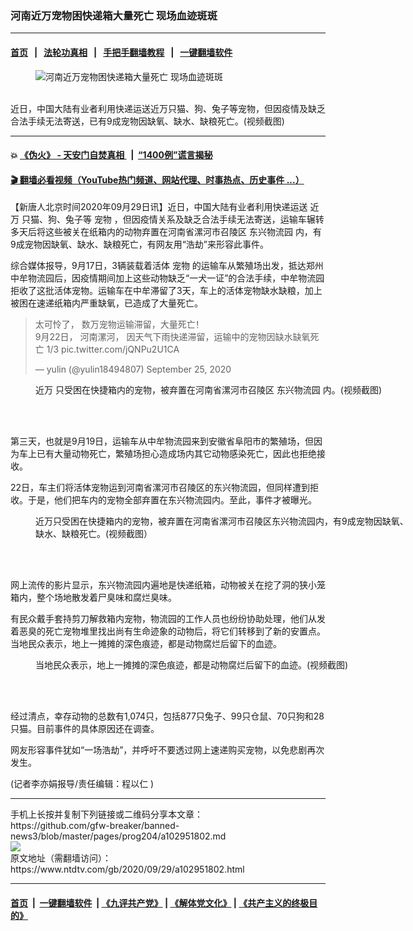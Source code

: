 ### 河南近万宠物困快递箱大量死亡 现场血迹斑斑
------------------------

#### [首页](https://github.com/gfw-breaker/banned-news3/blob/master/README.md) &nbsp;&nbsp;|&nbsp;&nbsp; [法轮功真相](https://github.com/begood0513/basic/blob/master/README.md)  &nbsp;&nbsp;|&nbsp;&nbsp; [手把手翻墙教程](https://github.com/gfw-breaker/guides/wiki)  &nbsp;&nbsp;|&nbsp;&nbsp; [一键翻墙软件](https://github.com/gfw-breaker/nogfw/blob/master/README.md)  



<div><div class="featured_image">
 <figure>
  <img alt="河南近万宠物困快递箱大量死亡 现场血迹斑斑" src="https://i.ntdtv.com/assets/uploads/2020/09/2020092966-800x450.jpg"/>
 </figure><br/>
 <span class="caption">
  近日，中国大陆有业者利用快递运送近万只猫、狗、兔子等宠物，但因疫情及缺乏合法手续无法寄送，已有9成宠物因缺氧、缺水、缺粮死亡。(视频截图)
 </span>
</div>
</div><hr/>

#### 💥 [《伪火》 - 天安门自焚真相 ](http://158.247.195.190:10000/videos/blog/weihuo.html)&nbsp; |&nbsp; [“1400例”谎言揭秘  ](http://158.247.195.190:10000/videos/blog/jiexi1400.html)

#### [ 🎬  翻墙必看视频（YouTube热门频道、网站代理、时事热点、历史事件 ...）](https://github.com/gfw-breaker/links/blob/master/banned.md)

<div><div class="post_content" itemprop="articleBody">
 <p>
  【新唐人北京时间2020年09月29日讯】近日，中国大陆有业者利用快递运送
  <ok href="https://www.ntdtv.com/gb/近万.htm">
   近万
  </ok>
  只猫、狗、兔子等
  <ok href="https://www.ntdtv.com/gb/宠物.htm">
   宠物
  </ok>
  ，但因疫情关系及缺乏合法手续无法寄送，运输车辗转多天后将这些被关在纸箱内的动物弃置在河南省漯河市召陵区
  <ok href="https://www.ntdtv.com/gb/东兴物流园.htm">
   东兴物流园
  </ok>
  内，有9成宠物因缺氧、缺水、缺粮死亡，有网友用“浩劫”来形容此事件。
 </p>
 <p>
  综合媒体报导，9月17日，3辆装载着活体
  <ok href="https://www.ntdtv.com/gb/宠物.htm">
   宠物
  </ok>
  的运输车从繁殖场出发，抵达郑州中牟物流园后，因疫情期间加上这些动物缺乏“一犬一证”的合法手续，中牟物流园拒收了这批活体宠物。运输车在中牟滞留了3天，车上的活体宠物缺水缺粮，加上被困在速递纸箱内严重缺氧，已造成了大量死亡。
 </p>
 <blockquote class="twitter-tweet">
  <p dir="ltr" lang="zh">
   太可怜了， 数万宠物运输滞留，大量死亡！
   <br/>
   9月22日， 河南漯河， 因天气下雨快递滞留，运输中的宠物因缺水缺氧死亡 1/3
   <ok href="https://t.co/jQNPu2U1CA">
    pic.twitter.com/jQNPu2U1CA
   </ok>
  </p>
  <p>
   — yulin (@yulin18494807)
   <ok href="https://twitter.com/yulin18494807/status/1309297289295519753?ref_src=twsrc%5Etfw">
    September 25, 2020
   </ok>
  </p>
 </blockquote>
 <p>
  <script async="" charset="utf-8" src="https://platform.twitter.com/widgets.js">
  </script>
 </p>
 <p>
  <figure class="wp-caption aligncenter" id="attachment_102951814" style="width: 600px">
   <img alt="" class="wp-image-102951814 size-medium" src="https://i.ntdtv.com/assets/uploads/2020/09/0929V-600x401.jpg">
    <br/><figcaption class="wp-caption-text">
     <ok href="https://www.ntdtv.com/gb/近万.htm">
      近万
     </ok>
     只受困在快捷箱内的宠物，被弃置在河南省漯河市召陵区
     <ok href="https://www.ntdtv.com/gb/东兴物流园.htm">
      东兴物流园
     </ok>
     内。(视频截图)
    </figcaption><br/>
   </img>
  </figure><br/>
  <p>
   第三天，也就是9月19日，运输车从中牟物流园来到安徽省阜阳市的繁殖场，但因为车上已有大量动物死亡，繁殖场担心造成场内其它动物感染死亡，因此也拒绝接收。
  </p>
  <p>
   22日，车主们将活体宠物运到河南省漯河市召陵区的东兴物流园，但同样遭到拒收。于是，他们把车内的宠物全部弃置在东兴物流园内。至此，事件才被曝光。
  </p>
  <figure class="wp-caption aligncenter" id="attachment_102951818" style="width: 600px">
   <img alt="" class="wp-image-102951818 size-medium" src="https://i.ntdtv.com/assets/uploads/2020/09/09297-600x407.jpg">
    <br/><figcaption class="wp-caption-text">
     近万只受困在快捷箱内的宠物，被弃置在河南省漯河市召陵区东兴物流园内，有9成宠物因缺氧、缺水、缺粮死亡。(视频截图）
    </figcaption><br/>
   </img>
  </figure><br/>
  <p>
   网上流传的影片显示，东兴物流园内遍地是快递纸箱，动物被关在挖了洞的狭小笼箱内，整个场地散发着尸臭味和腐烂臭味。
  </p>
  <p>
   有民众戴手套持剪刀解救箱内宠物，物流园的工作人员也纷纷协助处理，他们从发着恶臭的死亡宠物堆里找出尚有生命迹象的动物后，将它们转移到了新的安置点。当地民众表示，地上一摊摊的深色痕迹，都是动物腐烂后留下的血迹。
  </p>
  <figure class="wp-caption aligncenter" id="attachment_102951819" style="width: 600px">
   <img alt="" class="wp-image-102951819 size-medium" src="https://i.ntdtv.com/assets/uploads/2020/09/09291V-600x398.jpg"/>
   <br/><figcaption class="wp-caption-text">
    当地民众表示，地上一摊摊的深色痕迹，都是动物腐烂后留下的血迹。(视频截图)
   </figcaption><br/>
  </figure><br/>
  <p>
   经过清点，幸存动物的总数有1,074只，包括877只兔子、99只仓鼠、70只狗和28只猫。目前事件的具体原因还在调查。
  </p>
  <p>
   网友形容事件犹如“一场浩劫”，并呼吁不要透过网上速递购买宠物，以免悲剧再次发生。
  </p>
  <p>
   (记者李亦娟报导/责任编辑：程以仁 )
  </p>
  <div class="single_ad">
  </div>
 </p>
</div>
</div>
<hr/>
手机上长按并复制下列链接或二维码分享本文章：<br/>
https://github.com/gfw-breaker/banned-news3/blob/master/pages/prog204/a102951802.md <br/>
<a href='https://github.com/gfw-breaker/banned-news3/blob/master/pages/prog204/a102951802.md'><img src='https://github.com/gfw-breaker/banned-news3/blob/master/pages/prog204/a102951802.md.png'/></a> <br/>
原文地址（需翻墙访问）：https://www.ntdtv.com/gb/2020/09/29/a102951802.html


------------------------
#### [首页](https://github.com/gfw-breaker/banned-news3/blob/master/README.md) &nbsp;|&nbsp; [一键翻墙软件](https://github.com/gfw-breaker/nogfw/blob/master/README.md) &nbsp;| [《九评共产党》](https://github.com/gfw-breaker/9ping.md/blob/master/README.md#九评之一评共产党是什么) | [《解体党文化》](https://github.com/gfw-breaker/jtdwh.md/blob/master/README.md) | [《共产主义的终极目的》](https://github.com/gfw-breaker/gczydzjmd.md/blob/master/README.md)


<img src='http://gfw-breaker.win/banned-news3/pages/prog204/a102951802.md' width='0px' height='0px'/>